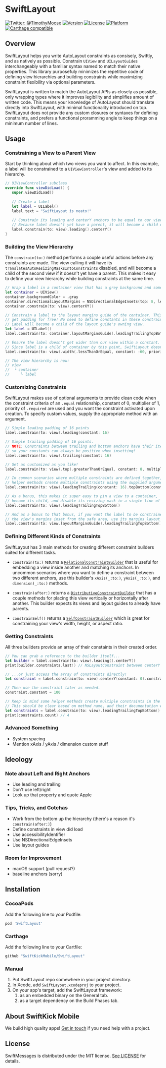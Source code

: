 # SwiftLayout

[![Twitter: @TimothyMoose](https://img.shields.io/badge/contact-@TimothyMoose-blue.svg?style=flat)](https://twitter.com/TimothyMoose)
[![Version](https://img.shields.io/cocoapods/v/SwiftMessages.svg?style=flat)](http://cocoadocs.org/docsets/SwiftMessages)
[![License](https://img.shields.io/cocoapods/l/SwiftMessages.svg?style=flat)](http://cocoadocs.org/docsets/SwiftMessages)
[![Platform](https://img.shields.io/cocoapods/p/SwiftMessages.svg?style=flat)](http://cocoadocs.org/docsets/SwiftMessages)
[![Carthage compatible](https://img.shields.io/badge/Carthage-compatible-4BC51D.svg?style=flat)](https://github.com/Carthage/Carthage)

## Overview

SwiftLayout helps you write AutoLayout constraints as consisely, Swiftly, and as natively as possible. Constrain `UIView` and `UILayoutGuide`s interchangeably with a familiar syntax named to match their native properties. This library purposefuly minimizes the repetitive code of defining view hierarchies and building constraints while maximizing constraint flexibility via optional parameters.

SwiftLayout is written to match the AutoLayout APIs as closely as possible, only wrapping types where it improves legibility and simplifies amount of written code. This means your knowledge of AutoLayout should translate directly into SwiftLayout, with minimal functionality introduced on top. SwiftLayout does not provide any custom closures or syntaxes for defining constraints, and prefers a functional proramming angle to keep things on a minimum number of lines.

## Usage

### Constraining a View to a Parent View

Start by thinking about which two views you want to affect. In this example, a label will be constrained to a `UIViewController`'s view and added to its hierarchy.

```swift
// UIViewController subclass
override func viewDidLoad() {
   super.viewDidLoad()
   
   // Create a label
   let label = UILabel()
   label.text = "SwiftLayout is neato!"
   
   // Constrain its leading and centerY anchors to be equal to our view's respective anchors
   // Because label doesn't yet have a parent, it will become a child of view
   label.constrain(to: view).leading().centerY()
}
```

### Building the View Hierarchy

The `constrain(to:)` method performs a couple useful actions before any constraints are made. The view calling it will have its `translatesAutoResizingMasksIntoConstraints` disabled, and will become a child of the second view if it doesn't yet have a parent. This makes it easy to define your view hierarchy while building constraints at the same time.

```swift
// Wrap a label in a container view that has a grey background and some internal padding.
let container = UIView()
container.backgroundColor = .gray
container.directionalLayoutMargins = NSDirectionalEdgeInsets(top: 8, leading: 8, bottom: 8, trailing: 8)
container.constrain(to: view).centerXY()

// Constrain a label to the layout margins guide of the container. This means we
// get padding for free! No need to define constants in these constraints.
// Label will become a child of the layout guide's owning view.
let label = UILabel()
label.constrain(to: container.layoutMarginsGuide).leadingTrailingTopBottom()

// Ensure the label doesn't get wider than our view within a constant. 
// Since label is a child of container by this point, SwiftLayout doesn't set its parent.
label.constrain(to: view).width(.lessThanOrEqual, constant: -60, priority: .defaultHigh)

// The view hierarchy is now:
// view
//  └ container
//     └ label
```

### Customizing Constraints

SwiftLayout makes use of optional arguments to provide clean code when the constraint criteria of an `.equal` relationship, constant of 0, multiplier of 1, priority of `.required` are used and you want the constraint activated upon creation. To specify custom values, supply the appropriate method with an argument.

```swift
// Simple leading padding of 16 points
label.constrain(to: view).leading(constant: 16)

// Simple trailing padding of 16 points. 
// NOTE: Constraints between trailing and bottom anchors have their items reversed
// so your constants can always be positive when insetting!
label.constrain(to: view).trailing(constant: 16)

// Get as customized as you like!
label.constrain(to: view).top(.greaterThanOrEqual, constant: 8, multiplier: 0.5, priority: .defaultLow)

// In common scenarios where multiple constraints are defined together, 
// helper methods create multiple constraints using the supplied arguments
label.constrain(to: view).leadingTrailing(constant: 16).topBottom(constant: 8)

// As a bonus, this makes it super easy to pin a view to a container,
// become its child, and disable its resizing mask in a single line of code
label.constrain(to: view).leadingTrailingTopBottom()

// And as a bonus to that bonus, if you want the label to be constrained to
// the view's margins inset from the safe area, use its margins layout guide!
label.constrain(to: view.layoutMarginsGuide).leadingTrailingTopBottom()
```

### Defining Different Kinds of Constraints

SwiftLayout has 3 main methods for creating different constraint builders suited for different tasks.

- `constrain(to:)` returns a [`RelationalConstraintBuilder`](./SwiftLayout/RelationalConstraintBuilder.swift) that is useful for embedding a view inside another and matching its anchors. In uncommon scenarios where you want to define a constraint between two different anchors, use this builder's `xAxis(_:to:)`, `yAxis(_:to:)`, and `dimension(_:to:)` methods.

- `constrain(after:)` returns a [`DistributiveConstraintBuilder`](./SwiftLayout/DistributiveConstraintBuilder.swift) that has a couple methods for placing this view vertically or horizontally after another. This builder expects its views and layout guides to already have parents.

- `constrainSelf()` returns a [`SelfConstraintBuilder`](./SwiftLayout/SelfConstraintBuilder.swift) which is great for constraining your view's width, height, or aspect ratio.

### Getting Constraints

All three builders provide an array of their constaints in their created order.

```swift
// You can grab a reference to the builder itself...
let builder = label.constrain(to: view).leading().centerY()
print(builder.constraints.last!) // NSLayoutConstraint between centerY anchors

// ...or just access the array of constraints directly!
let constraint = label.constrain(to: view).centerY(constant: 0).constraints.last!

// Then use the constraint later as needed.
constraint.constant = 100

// Keep in mind some helper methods create multiple constraints in the order they're named.
// This should be clear based on method name, and their documentation will specify constraint count.
let constraints = label.constrain(to: view).leadingTrailingTopBottom().constraints
print(constraints.count) // 4
```

### Advanced Something

- System spacing
- Mention xAxis / yAxis / dimension custom stuff

## Ideology

### Note about Left and Right Anchors

- Use leading and trailing
- Don't use left/right
- Look up that property and quote Apple

### Tips, Tricks, and Gotchas

- Work from the bottom up the hierarchy (there's a reason it's `constrain(after:)`)
- Define constraints in view did load
- Use accessibilityIdentifier
- Use NSDirectionalEdgeInsets
- Use layout guides

### Room for Improvement

- macOS support (pull request?)
- baseline anchors (sorry)

## Installation

### CocoaPods

Add the following line to your Podfile:

````ruby
pod 'SwiftLayout'
````

### Carthage

Add the following line to your Cartfile:

````ruby
github "SwiftKickMobile/SwiftLayout"
````

### Manual

1. Put SwiftLayout repo somewhere in your project directory.
1. In Xcode, add `SwiftLayout.xcodeproj` to your project.
1. On your app's target, add the SwiftLayout framework:
   1. as an embedded binary on the General tab.
   1. as a target dependency on the Build Phases tab.

## About SwiftKick Mobile
We build high quality apps! [Get in touch](http://www.swiftkickmobile.com) if you need help with a project.

## License

SwiftMessages is distributed under the MIT license. [See LICENSE](./LICENSE.md) for details.
